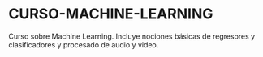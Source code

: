 # CURSO-MACHINE-LEARNING
Curso sobre Machine Learning. Incluye nociones básicas de regresores y clasificadores y procesado de audio y video.
